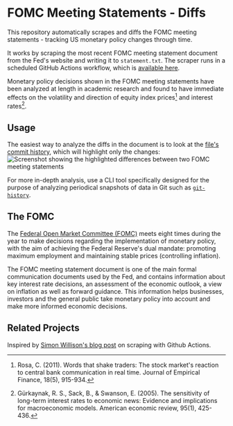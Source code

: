 # FOMC Meeting Statements - Diffs
This repository automatically scrapes and diffs the FOMC meeting statements - tracking US monetary policy changes through time.

It works by scraping the most recent FOMC meeting statement document from the Fed's website and writing it to `statement.txt`. The scraper runs in a scheduled GitHub Actions workflow, which is [available here](https://github.com/vtasca/fed-statement-scraping/actions/workflows/main.yml).

Monetary policy decisions shown in the FOMC meeting statements have been analyzed at length in academic research and found to have immediate effects on the volatility and direction of equity index prices[^1] and interest rates[^2].
[^1]: Rosa, C. (2011). Words that shake traders: The stock market's reaction to central bank communication in real time. Journal of Empirical Finance, 18(5), 915-934.
[^2]: Gürkaynak, R. S., Sack, B., & Swanson, E. (2005). The sensitivity of long-term interest rates to economic news: Evidence and implications for macroeconomic models. American economic review, 95(1), 425-436.

## Usage
The easiest way to analyze the diffs in the document is to look at the [file's commit history](https://github.com/vtasca/fed-statement-scraping/commits/master/statement.txt), which will highlight only the changes:
![Screenshot showing the highlighted differences between two FOMC meeting statements](https://i.imgur.com/lAPH6QT.png)

For more in-depth analysis, use a CLI tool specifically designed for the purpose of analyzing periodical snapshots of data in Git such as [`git-history`](https://github.com/simonw/git-history).

## The FOMC
The [Federal Open Market Committee (FOMC)](https://www.federalreserve.gov/monetarypolicy/fomc.htm) meets eight times during the year to make decisions regarding the implementation of monetary policy, with the aim of achieving the Federal Reserve's dual mandate: promoting maximum employment and maintaining stable prices (controlling inflation).

The FOMC meeting statement document is one of the main formal communication documents used by the Fed, and contains information about key interest rate decisions, an assessment of the economic outlook, a view on inflation as well as forward guidance. This information helps businesses, investors and the general public take monetary policy into account and make more informed economic decisions.

## Related Projects

Inspired by [Simon Willison's blog post](https://simonwillison.net/2020/Oct/9/git-scraping/) on scraping with Github Actions.
